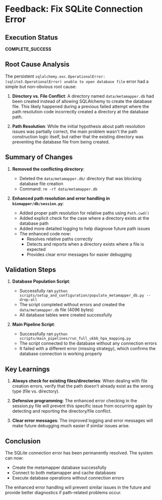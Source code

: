 # Feedback: Fix SQLite Connection Error

## Execution Status
**COMPLETE_SUCCESS**

## Root Cause Analysis

The persistent `sqlalchemy.exc.OperationalError: (sqlite3.OperationalError) unable to open database file` error had a simple but non-obvious root cause:

1. **Directory vs. File Conflict**: A directory named `data/metamapper.db` had been created instead of allowing SQLAlchemy to create the database file. This likely happened during a previous failed attempt where the path resolution code incorrectly created a directory at the database path.

2. **Path Resolution**: While the initial hypothesis about path resolution issues was partially correct, the main problem wasn't the path construction logic itself, but rather that the existing directory was preventing the database file from being created.

## Summary of Changes

1. **Removed the conflicting directory**: 
   - Deleted the `data/metamapper.db/` directory that was blocking database file creation
   - Command: `rm -rf data/metamapper.db`

2. **Enhanced path resolution and error handling in `biomapper/db/session.py`**:
   - Added proper path resolution for relative paths using `Path.cwd()`
   - Added explicit check for the case where a directory exists at the database path
   - Added more detailed logging to help diagnose future path issues
   - The enhanced code now:
     - Resolves relative paths correctly
     - Detects and reports when a directory exists where a file is expected
     - Provides clear error messages for easier debugging

## Validation Steps

1. **Database Population Script**: 
   - Successfully ran `python scripts/setup_and_configuration/populate_metamapper_db.py --drop-all`
   - The script completed without errors and created the `data/metamapper.db` file (4096 bytes)
   - All database tables were created successfully

2. **Main Pipeline Script**:
   - Successfully ran `python scripts/main_pipelines/run_full_ukbb_hpa_mapping.py`
   - The script connected to the database without any connection errors
   - It failed with a different error (missing strategy), which confirms the database connection is working properly

## Key Learnings

1. **Always check for existing files/directories**: When dealing with file creation errors, verify that the path doesn't already exist as the wrong type (file vs. directory).

2. **Defensive programming**: The enhanced error checking in the session.py file will prevent this specific issue from occurring again by detecting and reporting the directory/file conflict.

3. **Clear error messages**: The improved logging and error messages will make future debugging much easier if similar issues arise.

## Conclusion

The SQLite connection error has been permanently resolved. The system can now:
- Create the metamapper database successfully
- Connect to both metamapper and cache databases
- Execute database operations without connection errors

The enhanced error handling will prevent similar issues in the future and provide better diagnostics if path-related problems occur.